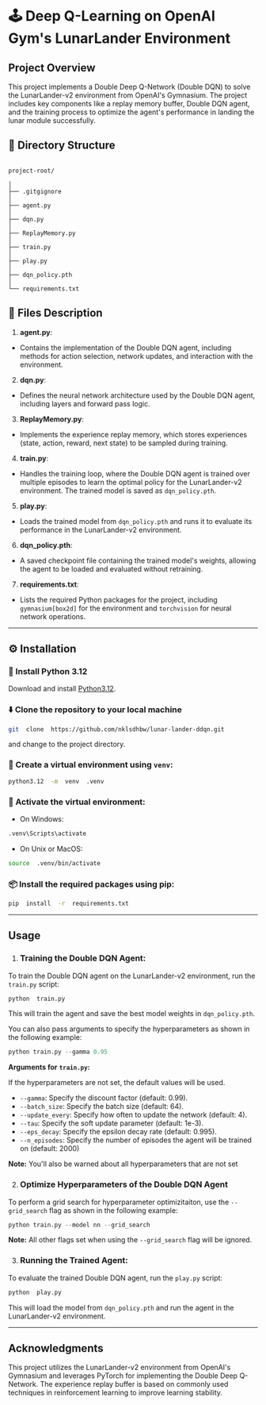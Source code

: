 # 🕹️ Deep Q-Learning on OpenAI Gym's LunarLander Environment

## Project Overview

This project implements a Double Deep Q-Network (Double DQN) to solve the LunarLander-v2 environment from OpenAI's Gymnasium. The project includes key components like a replay memory buffer, Double DQN agent, and the training process to optimize the agent's performance in landing the lunar module successfully.

## 📂 Directory Structure

```

project-root/

│
├── .gitgignore
│
├── agent.py
│
├── dqn.py
│
├── ReplayMemory.py
│
├── train.py
│
├── play.py
│
├── dqn_policy.pth
│
└── requirements.txt

```

## 📄 Files Description

1. **agent.py**:

- Contains the implementation of the Double DQN agent, including methods for action selection, network updates, and interaction with the environment.

2. **dqn.py**:

- Defines the neural network architecture used by the Double DQN agent, including layers and forward pass logic.

3. **ReplayMemory.py**:

- Implements the experience replay memory, which stores experiences (state, action, reward, next state) to be sampled during training.

4. **train.py**:

- Handles the training loop, where the Double DQN agent is trained over multiple episodes to learn the optimal policy for the LunarLander-v2 environment. The trained model is saved as `dqn_policy.pth`.

5. **play.py**:

- Loads the trained model from `dqn_policy.pth` and runs it to evaluate its performance in the LunarLander-v2 environment.

6. **dqn_policy.pth**:

- A saved checkpoint file containing the trained model's weights, allowing the agent to be loaded and evaluated without retraining.

7. **requirements.txt**:

- Lists the required Python packages for the project, including `gymnasium[box2d]` for the environment and `torchvision` for neural network operations.

---

## ⚙️ Installation

### 🐍 Install Python 3.12

Download and install [Python3.12](https://www.python.org/downloads/).

### ⬇️ Clone the repository to your local machine

```sh
git  clone  https://github.com/nklsdhbw/lunar-lander-ddqn.git
```

and change to the project directory.

### 🔨 Create a virtual environment using `venv`:

```sh
python3.12  -m  venv  .venv
```

### 🚀 Activate the virtual environment:

- On Windows:

```sh
.venv\Scripts\activate
```

- On Unix or MacOS:

```sh
source  .venv/bin/activate
```

### 📦 Install the required packages using pip:

```sh
pip  install  -r  requirements.txt
```

---

## Usage

1. ### Training the Double DQN Agent:

To train the Double DQN agent on the LunarLander-v2 environment, run the `train.py` script:

```sh
python  train.py
```

This will train the agent and save the best model weights in `dqn_policy.pth`.

You can also pass arguments to specify the hyperparameters as shown in the following example:

```python
python train.py --gamma 0.95
```

**Arguments for** **`train.py`:**

If the hyperparameters are not set, the default values will be used.

* `--gamma`: Specify the discount factor (default: 0.99).
* `--batch_size`: Specify the batch size (default: 64).
* `--update_every`: Specify how often to update the network (default: 4).
* `--tau`: Specify the soft update parameter (default: 1e-3).
* `--eps_decay`: Specify the epsilon decay rate (default: 0.995).
* `--n_episodes`: Specify the number of episodes the agent will be trained on (default: 2000)

**Note:** You'll also be warned about all hyperparameters that are not set

2. ### Optimize Hyperparameters of the Double DQN Agent

To perform a grid search for hyperparameter optimizitaiton, use the `--grid_search` flag as shown in the following example:

```python
python train.py --model nn --grid_search
```

**Note:** All other flags set when using the `--grid_search` flag will be ignored.

3. ### Running the Trained Agent:

To evaluate the trained Double DQN agent, run the `play.py` script:

```sh
python  play.py
```

This will load the model from `dqn_policy.pth` and run the agent in the LunarLander-v2 environment.

---

## Acknowledgments

This project utilizes the LunarLander-v2 environment from OpenAI's Gymnasium and leverages PyTorch for implementing the Double Deep Q-Network. The experience replay buffer is based on commonly used techniques in reinforcement learning to improve learning stability.
